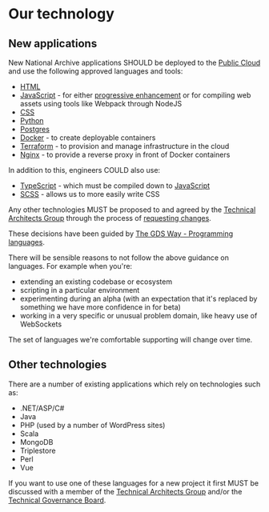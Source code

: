 # Our technology

## New applications

New National Archive applications SHOULD be deployed to the [Public Cloud](infrastructure/aws.md) and use the following approved languages and tools:

- [HTML](frontend/html.md)
- [JavaScript](frontend/javascript.md) - for either [progressive enhancement](../ways-of-working/progressive-enhancement.md) or for compiling web assets using tools like Webpack through NodeJS
- [CSS](frontend/css.md)
- [Python](backend/python.md)
- [Postgres](database/postgres.md)
- [Docker](infrastructure/containers.md) - to create deployable containers
- [Terraform](infrastructure/terraform.md) - to provision and manage infrastructure in the cloud
- [Nginx](infrastructure/nginx.md) - to provide a reverse proxy in front of Docker containers

In addition to this, engineers COULD also use:

- [TypeScript](frontend/javascript.md#typescript) - which must be compiled down to [JavaScript](frontend/javascript.md)
- [SCSS](frontend/css.md#sassscss) - allows us to more easily write CSS

Any other technologies MUST be proposed to and agreed by the [Technical Architects Group](../organisation/technical-architects-group.md) through the process of [requesting changes](https://nationalarchives.github.io/engineering-handbook/ways-of-working/documentation/#requesting-changes).

These decisions have been guided by [The GDS Way - Programming languages](https://gds-way.cloudapps.digital/standards/programming-languages.html).

There will be sensible reasons to not follow the above guidance on languages. For example when you're:

- extending an existing codebase or ecosystem
- scripting in a particular environment
- experimenting during an alpha (with an expectation that it's replaced by something we have more confidence in for beta)
- working in a very specific or unusual problem domain, like heavy use of WebSockets

The set of languages we're comfortable supporting will change over time.

## Other technologies

There are a number of existing applications which rely on technologies such as:

- .NET/ASP/C#
- Java
- PHP (used by a number of WordPress sites)
- Scala
- MongoDB
- Triplestore
- Perl
- Vue

If you want to use one of these languages for a new project it first MUST be discussed with a member of the [Technical Architects Group](../organisation/technical-architects-group.md) and/or the [Technical Governance Board](../organisation/technical-governance-board.md).

